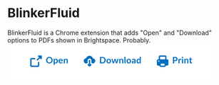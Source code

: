 # BlinkerFluid
BlinkerFluid is a Chrome extension that adds "Open" and "Download" options to PDFs shown in Brightspace. Probably.  
![Example control row in Brightspace showing Open, Download, and Print](it.png)